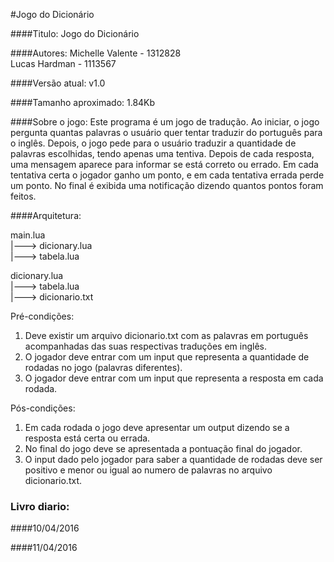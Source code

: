 #Jogo do Dicionário

####Titulo:
Jogo do Dicionário

####Autores:
Michelle Valente - 1312828<br/>
Lucas Hardman - 1113567<br/>

####Versão atual:
v1.0

####Tamanho aproximado:
1.84Kb

####Sobre o jogo:
  Este programa é um jogo de tradução. Ao iniciar, o jogo pergunta quantas palavras o usuário quer tentar traduzir do português para o inglês. Depois, o jogo pede para o usuário traduzir a quantidade de palavras escolhidas, tendo apenas uma tentiva. Depois de cada resposta, uma mensagem aparece para informar se está correto ou errado. Em cada tentativa certa o jogador ganho um ponto, e em cada tentativa errada perde um ponto. No final é exibida uma notificação dizendo quantos pontos foram feitos.

####Arquitetura:

main.lua<br/>
|---> dicionary.lua<br/>
|---> tabela.lua<br/>

dicionary.lua<br/>
|---> tabela.lua<br/>
|---> dicionario.txt<br/>

Pré-condições:<br/>
1) Deve existir um arquivo dicionario.txt com as palavras em português acompanhadas das suas respectivas traduções em inglês.<br/>
2) O jogador deve entrar com um input que representa a quantidade de rodadas no jogo (palavras diferentes).<br/>
3) O jogador deve entrar com um input que representa a resposta em cada rodada.<br/>

Pós-condições:<br/>
1) Em cada rodada o jogo deve apresentar um output dizendo se a resposta está certa ou errada.<br/>
2) No final do jogo deve se apresentada a pontuação final do jogador.<br/>
3) O input dado pelo jogador para saber a quantidade de rodadas deve ser positivo e menor ou igual ao numero de palavras no arquivo dicionario.txt.<br/>

### Livro diario:

####10/04/2016

####11/04/2016
